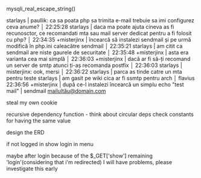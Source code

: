 mysqli_real_escape_string()

 starlays | paullik: ca sa poata php sa trimita e-mail trebuie sa imi configurez ceva anume?                                          │
22:25:28    starlays | daca ma poate ajuta cineva as fi recunosctor, ce recomandati mta sau mail server dedicat pentru a fi folosit cu php?      │
22:34:35 +misterjinx | încearcă să instalezi sendmail și pe urmă modifică în php.ini caleacătre sendmail                                         │
22:35:21    starlays | am citit ca sendmail are niste gaurele de securitate                                                                      │
22:35:48 +misterjinx | asta era varianta cea mai simplă                                                                                          │
22:36:03 +misterjinx | dacă ar fi să-ți recomand un server de smtp atunci ți-aș recomanda postfix                                                │
22:36:03    starlays | misterjinx: ook, mersi                                                                                                    │
22:36:22    starlays | parca as tinde catre un mta pentru teste
starlays | am gasit pe wiki cica ar fi ssmtp pentru arch                                                                             │ flavius  
22:36:56 +misterjinx | după ce-l instalezi încearcă un simplu echo "test mail" | sendmail mailultău@domain.com

steal my own cookie

recursive dependency function - think about circular deps
check constants for having the same value

design the ERD

if not logged in show login in menu

maybe after login because of the $_GET['show'] remaining 'login'(considering
that i'm redirected) I will have problems, please investigate this early
